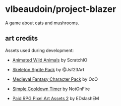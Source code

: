 # vlbeaudoin/project-blazer

A game about cats and mushrooms.

## art credits

Assets used during development:

- [Animated Wild Animals](https://opengameart.org/content/animated-wild-animals) by ScratchIO

- [Skeleton Sprite Pack](https://jesse-m.itch.io/skeleton-pack) by @Jsf23Art

- [Medieval Fantasy Character Pack](https://oco.itch.io/medieval-fantasy-character-pack) by OcO

- [Simple Cooldown Timer](https://opengameart.org/content/simple-cooldown-timer) by NotOnFire

- [Paid RPG Pixel Art Assets 2](https://edslashem.itch.io/rpg-asset-pack-2) by EDslashEM
